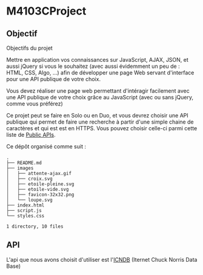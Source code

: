 # M4103CProject

##  Objectif

Objectifs du projet

Mettre en application vos connaissances sur JavaScript, AJAX, JSON, et aussi jQuery si vous le souhaitez (avec aussi évidemment un peu de : HTML, CSS, Algo, ...) afin de développer une page Web servant d'interface pour une API publique de votre choix.

Vous devez réaliser une page web permettant d'intéragir facilement avec une API publique de votre choix grâce au JavaScript (avec ou sans jQuery, comme vous préférez)

Ce projet peut se faire en Solo ou en Duo, et vous devrez choisir une API publique qui permet de faire une recherche à partir d'une simple chaine de caractères et qui est est en HTTPS. Vous pouvez choisir celle-ci parmi cette liste de [Public APIs](https://github.com/public-apis/public-apis).


Ce dépôt organisé comme suit :
```console
.
├── README.md
├── images
│   ├── attente-ajax.gif
│   ├── croix.svg
│   ├── etoile-pleine.svg
│   ├── etoile-vide.svg
│   ├── favicon-32x32.png
│   └── loupe.svg
├── index.html
├── script.js
└── styles.css

1 directory, 10 files
```

## API

L'api que nous avons choisit d'utiliser est l'[ICNDB](http://www.icndb.com/) (Iternet Chuck Norris Data Base)
